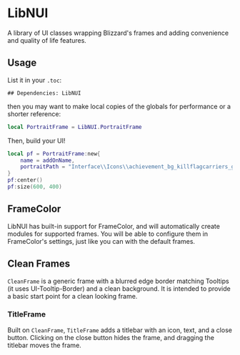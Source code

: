 # LibNUI

A library of UI classes wrapping Blizzard's frames and adding convenience and
quality of life features.

## Usage

List it in your `.toc`:

```World of Warcraft Addon Data
## Dependencies: LibNUI
```

then you may want to make local copies of the globals for performance or a shorter reference:

```lua
local PortraitFrame = LibNUI.PortraitFrame
```

Then, build your UI!

```lua
local pf = PortraitFrame:new{
    name = addOnName,
    portraitPath = "Interface\\Icons\\achievement_bg_killflagcarriers_grabflag_capit.blp",
}
pf:center()
pf:size(600, 400)
```

## FrameColor

LibNUI has built-in support for FrameColor, and will automatically create modules for supported
frames. You will be able to configure them in FrameColor's settings, just like you can with the
default frames.

## Clean Frames

`CleanFrame` is a generic frame with a blurred edge border matching Tooltips (it uses UI-Tooltip-Border)
and a clean background. It is intended to provide a basic start point for a clean looking frame.

### TitleFrame

Built on `CleanFrame`, `TitleFrame` adds a titlebar with an icon, text, and a close button. Clicking on
the close button hides the frame, and dragging the titlebar moves the frame.
